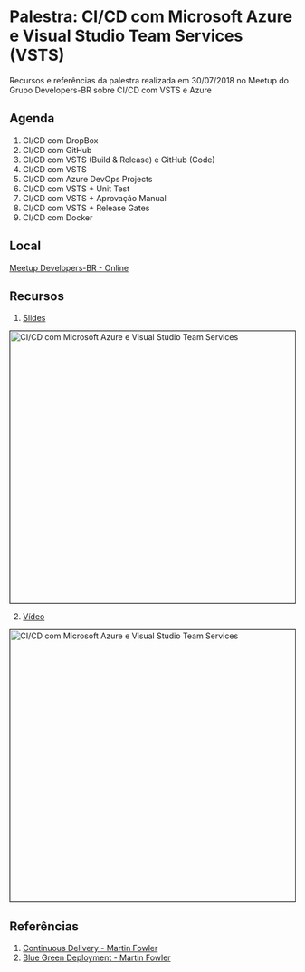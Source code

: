 # Palestra: CI/CD com Microsoft Azure e Visual Studio Team Services (VSTS) 
Recursos e referências da palestra realizada em 30/07/2018 no Meetup do Grupo Developers-BR sobre CI/CD com VSTS e Azure

## Agenda
1. CI/CD com DropBox
2. CI/CD com GitHub
3. CI/CD com VSTS (Build & Release) e GitHub (Code)
4. CI/CD com VSTS
5. CI/CD com Azure DevOps Projects
6. CI/CD com VSTS + Unit Test
7. CI/CD com VSTS + Aprovação Manual
8. CI/CD com VSTS + Release Gates
9. CI/CD com Docker

## Local
[Meetup Developers-BR - Online](https://www.meetup.com/pt-BR/DevelopersBR/events/253078554/)


## Recursos 
1. [Slides](https://www.slideshare.net/andre.dias/cicd-com-microsoft-azure-e-visual-studio-team-services-vsts)

<a href="https://www.slideshare.net/andre.dias/cicd-com-microsoft-azure-e-visual-studio-team-services-vsts
" target="_blank"><img src="https://image.slidesharecdn.com/meetupdeveloperbrcicd-180731030039/95/cicd-com-microsoft-azure-e-visual-studio-team-services-vsts-1-1024.jpg" 
alt="CI/CD com Microsoft Azure e Visual Studio Team Services" width="640" height="480" border="1" /></a>

2. [Vídeo](http://youtu.be/81q4bDLiqHA)

<a href="http://www.youtube.com/watch?feature=player_embedded&v=81q4bDLiqHA
" target="_blank"><img src="http://img.youtube.com/vi/81q4bDLiqHA/0.jpg" 
alt="CI/CD com Microsoft Azure e Visual Studio Team Services" width="640" height="480" border="1" /></a>

## Referências
1. [Continuous Delivery - Martin Fowler](https://martinfowler.com/bliki/ContinuousDelivery.html)
2. [Blue Green Deployment - Martin Fowler](https://martinfowler.com/bliki/BlueGreenDeployment.html)
